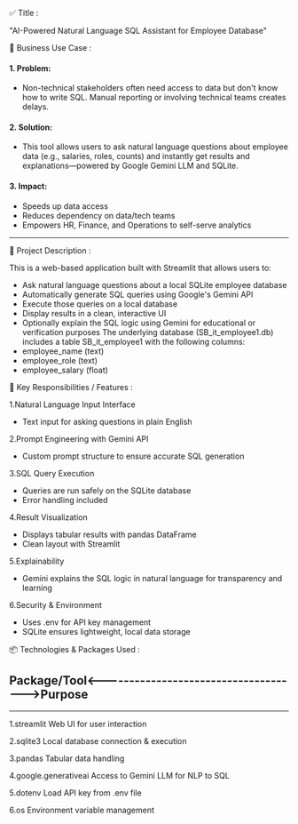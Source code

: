 ✅ Title : 

"AI-Powered Natural Language SQL Assistant for Employee Database"


💼 Business Use Case :

#### 1. Problem:
* Non-technical stakeholders often need access to data but don't know how to write SQL. Manual reporting or involving technical teams creates delays.

#### 2. Solution:
* This tool allows users to ask natural language questions about employee data (e.g., salaries, roles, counts) and instantly get results and explanations—powered by Google Gemini LLM and SQLite.

#### 3. Impact:
* Speeds up data access
* Reduces dependency on data/tech teams
* Empowers HR, Finance, and Operations to self-serve analytics
-------------------------------------------------------------------------  


🧾 Project Description :

This is a web-based application built with Streamlit that allows users to:
* Ask natural language questions about a local SQLite employee database
* Automatically generate SQL queries using Google's Gemini API
* Execute those queries on a local database
* Display results in a clean, interactive UI
* Optionally explain the SQL logic using Gemini for educational or verification purposes
The underlying database (SB_it_employee1.db) includes a table SB_it_employee1 with the following columns:
* employee_name (text)
* employee_role (text)
* employee_salary (float)


🎯 Key Responsibilities / Features : 

1.Natural Language Input Interface
* Text input for asking questions in plain English

2.Prompt Engineering with Gemini API
* Custom prompt structure to ensure accurate SQL generation

3.SQL Query Execution
* Queries are run safely on the SQLite database
* Error handling included

4.Result Visualization
* Displays tabular results with pandas DataFrame
* Clean layout with Streamlit

5.Explainability
* Gemini explains the SQL logic in natural language for transparency and learning

6.Security & Environment
* Uses .env for API key management
* SQLite ensures lightweight, local data storage


📦 Technologies & Packages Used : 
## Package/Tool<------------------------------------->Purpose
-------------------------------------------------------------
1.streamlit                                 	Web UI for user interaction

2.sqlite3                                     Local database connection & execution

3.pandas	                                    Tabular data handling

4.google.generativeai                       	Access to Gemini LLM for NLP to SQL

5.dotenv	                                    Load API key from .env file

6.os	                                        Environment variable management




























